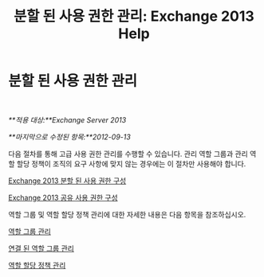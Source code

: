 ﻿---
title: '분할 된 사용 권한 관리: Exchange 2013 Help'
TOCTitle: 분할 된 사용 권한 관리
ms:assetid: 11015fb2-5fb8-4b56-9c80-adc4f18d6fd3
ms:mtpsurl: https://technet.microsoft.com/ko-kr/library/Dd638086(v=EXCHG.150)
ms:contentKeyID: 50482540
ms.date: 05/22/2018
mtps_version: v=EXCHG.150
ms.translationtype: MT
---

# 분할 된 사용 권한 관리

 

_**적용 대상:**Exchange Server 2013_

_**마지막으로 수정된 항목:**2012-09-13_

다음 절차를 통해 고급 사용 권한 관리를 수행할 수 있습니다. 관리 역할 그룹과 관리 역할 할당 정책이 조직의 요구 사항에 맞지 않는 경우에는 이 절차만 사용해야 합니다.

[Exchange 2013 분할 된 사용 권한 구성](configure-exchange-2013-for-split-permissions-exchange-2013-help.md)

[Exchange 2013 공유 사용 권한 구성](configure-exchange-2013-for-shared-permissions-exchange-2013-help.md)

역할 그룹 및 역할 할당 정책 관리에 대한 자세한 내용은 다음 항목을 참조하십시오.

[역할 그룹 관리](manage-role-groups-exchange-2013-help.md)

[연결 된 역할 그룹 관리](manage-linked-role-groups-exchange-2013-help.md)

[역할 할당 정책 관리](manage-role-assignment-policies-exchange-2013-help.md)

